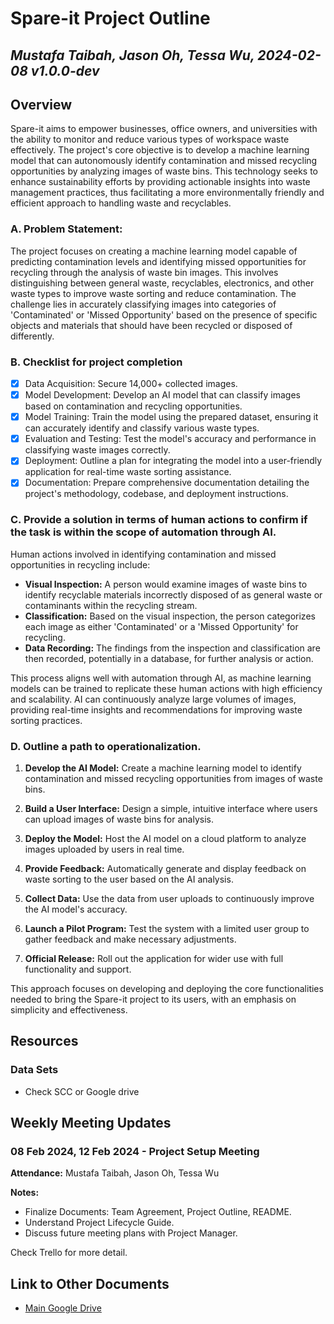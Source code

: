 # Spare-it Project Outline

## *Mustafa Taibah, Jason Oh, Tessa Wu, 2024-02-08 v1.0.0-dev*

## Overview

Spare-it aims to empower businesses, office owners, and universities with the ability to monitor and reduce various types of workspace waste effectively. The project's core objective is to develop a machine learning model that can autonomously identify contamination and missed recycling opportunities by analyzing images of waste bins. This technology seeks to enhance sustainability efforts by providing actionable insights into waste management practices, thus facilitating a more environmentally friendly and efficient approach to handling waste and recyclables.

### A. Problem Statement:

The project focuses on creating a machine learning model capable of predicting contamination levels and identifying missed opportunities for recycling through the analysis of waste bin images. This involves distinguishing between general waste, recyclables, electronics, and other waste types to improve waste sorting and reduce contamination. The challenge lies in accurately classifying images into categories of 'Contaminated' or 'Missed Opportunity' based on the presence of specific objects and materials that should have been recycled or disposed of differently.

### B. Checklist for project completion

- [x] Data Acquisition: Secure 14,000+ collected images.
- [x] Model Development: Develop an AI model that can classify images based on contamination and recycling opportunities.
- [x] Model Training: Train the model using the prepared dataset, ensuring it can accurately identify and classify various waste types.
- [x] Evaluation and Testing: Test the model's accuracy and performance in classifying waste images correctly.
- [x] Deployment: Outline a plan for integrating the model into a user-friendly application for real-time waste sorting assistance.
- [x] Documentation: Prepare comprehensive documentation detailing the project's methodology, codebase, and deployment instructions.

### C. Provide a solution in terms of human actions to confirm if the task is within the scope of automation through AI.

Human actions involved in identifying contamination and missed opportunities in recycling include:

- **Visual Inspection:** A person would examine images of waste bins to identify recyclable materials incorrectly disposed of as general waste or contaminants within the recycling stream.
- **Classification:** Based on the visual inspection, the person categorizes each image as either 'Contaminated' or a 'Missed Opportunity' for recycling.
- **Data Recording:** The findings from the inspection and classification are then recorded, potentially in a database, for further analysis or action.

This process aligns well with automation through AI, as machine learning models can be trained to replicate these human actions with high efficiency and scalability. AI can continuously analyze large volumes of images, providing real-time insights and recommendations for improving waste sorting practices.

### D. Outline a path to operationalization.

1. **Develop the AI Model:** Create a machine learning model to identify contamination and missed recycling opportunities from images of waste bins.

2. **Build a User Interface:** Design a simple, intuitive interface where users can upload images of waste bins for analysis.

3. **Deploy the Model:** Host the AI model on a cloud platform to analyze images uploaded by users in real time.

4. **Provide Feedback:** Automatically generate and display feedback on waste sorting to the user based on the AI analysis.

5. **Collect Data:** Use the data from user uploads to continuously improve the AI model's accuracy.

6. **Launch a Pilot Program:** Test the system with a limited user group to gather feedback and make necessary adjustments.

7. **Official Release:** Roll out the application for wider use with full functionality and support.

This approach focuses on developing and deploying the core functionalities needed to bring the Spare-it project to its users, with an emphasis on simplicity and effectiveness.

## Resources

### Data Sets

- Check SCC or Google drive

## Weekly Meeting Updates

### 08 Feb 2024, 12 Feb 2024 - Project Setup Meeting
**Attendance:** Mustafa Taibah, Jason Oh, Tessa Wu

**Notes:**
- Finalize Documents: Team Agreement, Project Outline, README.
- Understand Project Lifecycle Guide.
- Discuss future meeting plans with Project Manager.

Check Trello for more detail.

## Link to Other Documents
- [Main Google Drive](https://drive.google.com/drive/folders/1APLvlvhj40xC78EXn6Ot0LNZRJ-G3iN9)
